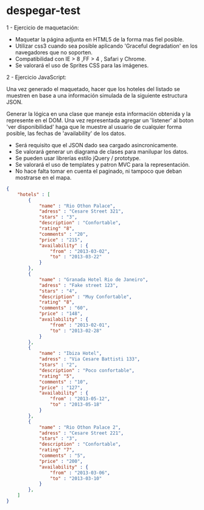 # despegar-test

1 - Ejercicio de maquetación:

- Maquetar la página adjunta en HTML5 de la forma mas fiel posible.
- Utilizar css3 cuando sea posible aplicando 'Graceful degradation' en los navegadores que no soporten.
- Compatibilidad con IE > 8 ,FF > 4 , Safari y Chrome.
- Se valorará el uso de Sprites CSS para las imágenes.

2 - Ejercicio JavaScript:

Una vez generado el maquetado, hacer que los hoteles del listado
se muestren en base a una información simulada de la siguiente estructura JSON.

Generar la lógica en una clase que maneje esta información obtenida y la represente en el DOM.
Una vez representada agregar un 'listener' al boton 'ver disponibilidad' haga que le muestre
al usuario de cualquier forma posible, las fechas de 'availability' de los datos.

- Será requisito que el JSON dado sea cargado asincronicamente.
- Se valorará generar un diagrama de clases para manilupar los datos.
- Se pueden usar librerías estilo jQuery / prototype.
- Se valorará el uso de templates y patron MVC para la representación.
- No hace falta tomar en cuenta el paginado, ni tampoco que deban mostrarse en el mapa.

```json
{
	"hotels" : [
		{
			"name" : "Rio Othon Palace",
			"adress" : "Cesare Street 321",
			"stars" : "3",
			"description" : "Confortable",
			"rating" "8",
			"comments" : "20",
			"price" : "215",
			"availability" : {
				"from" : "2013-03-02",
				"to" : "2013-03-22"
			}
		},
		{
			"name" : "Granada Hotel Rio de Janeiro",
			"adress" : "Fake street 123",
			"stars" : "4",
			"description" : "Muy Confortable",
			"rating" "8",
			"comments" : "60",
			"price" : "148",
			"availability" : {
				"from" : "2013-02-01",
				"to" : "2013-02-28"
			}
		},
		{
			"name" : "Ibiza Hotel",
			"adress" : "Via Cesare Battisti 133",
			"stars" : "2",
			"description" : "Poco confortable",
			"rating" "5",
			"comments" : "10",
			"price" : "127",
			"availability" : {
				"from" : "2013-05-12",
				"to" : "2013-05-18"
			}
		},
		{
			"name" : "Rio Othon Palace 2",
			"adress" : "Cesare Street 221",
			"stars" : "3",
			"description" : "Confortable",
			"rating" "7",
			"comments" : "5",
			"price" : "200",
			"availability" : {
				"from" : "2013-03-06",
				"to" : "2013-03-10"
			}
		},
	]
}
```